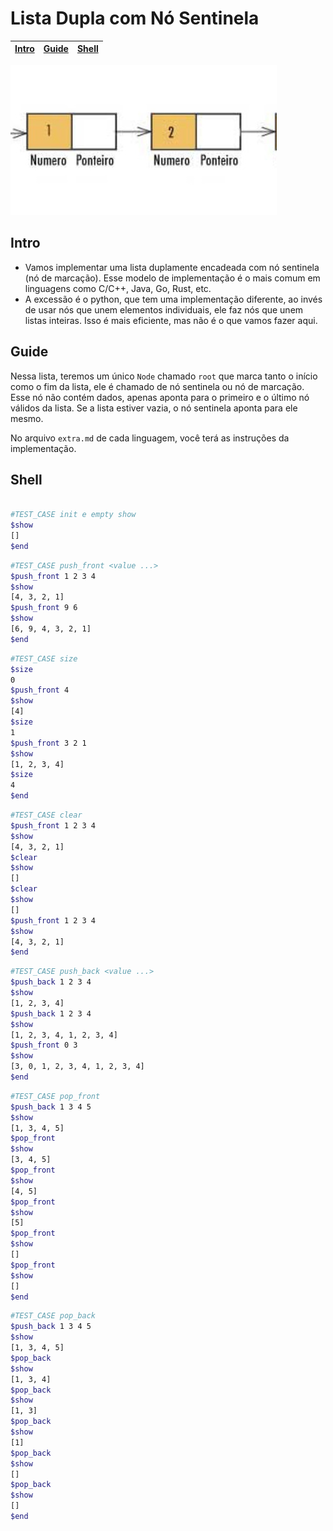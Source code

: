 # Lista Dupla com Nó Sentinela

<!-- toch -->
[Intro](#intro) | [Guide](#guide) | [Shell](#shell)
-- | -- | --
<!-- toch -->

![_](https://raw.githubusercontent.com/qxcodeed/arcade/master/base/lista_d1/cover.jpg)

## Intro

- Vamos implementar uma lista duplamente encadeada com nó sentinela (nó de marcação). Esse modelo de implementação é o mais comum em linguagens como C/C++, Java, Go, Rust, etc.
- A excessão é o python, que tem uma implementação diferente, ao invés de usar nós que unem elementos individuais, ele faz nós que unem listas inteiras. Isso é mais eficiente, mas não é o que vamos fazer aqui.

## Guide

Nessa lista, teremos um único `Node` chamado `root` que marca tanto o início como o fim da lista, ele é chamado de nó sentinela ou nó de marcação. Esse nó não contém dados, apenas aponta para o primeiro e o último nó válidos da lista. Se a lista estiver vazia, o nó sentinela aponta para ele mesmo.

No arquivo `extra.md` de cada linguagem, você terá as instruções da implementação.

## Shell

```bash

#TEST_CASE init e empty show
$show
[]
$end
```

```bash
#TEST_CASE push_front <value ...>
$push_front 1 2 3 4
$show
[4, 3, 2, 1]
$push_front 9 6
$show
[6, 9, 4, 3, 2, 1]
$end
```

```bash
#TEST_CASE size
$size
0
$push_front 4
$show
[4]
$size
1
$push_front 3 2 1
$show
[1, 2, 3, 4]
$size
4
$end
```

```bash
#TEST_CASE clear
$push_front 1 2 3 4
$show
[4, 3, 2, 1]
$clear
$show
[]
$clear
$show
[]
$push_front 1 2 3 4
$show
[4, 3, 2, 1]
$end
```

```bash
#TEST_CASE push_back <value ...>
$push_back 1 2 3 4
$show
[1, 2, 3, 4]
$push_back 1 2 3 4
$show
[1, 2, 3, 4, 1, 2, 3, 4]
$push_front 0 3
$show
[3, 0, 1, 2, 3, 4, 1, 2, 3, 4]
$end
```

```bash
#TEST_CASE pop_front
$push_back 1 3 4 5
$show
[1, 3, 4, 5]
$pop_front
$show
[3, 4, 5]
$pop_front
$show
[4, 5]
$pop_front
$show
[5]
$pop_front
$show
[]
$pop_front
$show
[]
$end
```

```bash
#TEST_CASE pop_back
$push_back 1 3 4 5
$show
[1, 3, 4, 5]
$pop_back
$show
[1, 3, 4]
$pop_back
$show
[1, 3]
$pop_back
$show
[1]
$pop_back
$show
[]
$pop_back
$show
[]
$end
```
